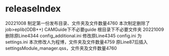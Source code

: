 # releaseIndex
20221008
制定第一份发布目录、文件夹及文件数量4760
本次制定删除了
  job>eplib(ODB++)
  CAMGuide下不必要guide
  根目录下不必要文件夹
20221009
删除原Line4344 config_additional.ini
修改原Line4345 config.ini 为 settings.ini
本次修改人为程博，文件夹及文件数量4759
原Line87后插入 settingsModule_manager.qss，文件夹及文件数量4760
